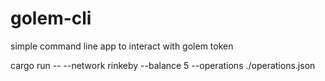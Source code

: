 # golem-cli
simple command line app to interact with golem token

cargo run -- --network rinkeby --balance 5 --operations ./operations.json